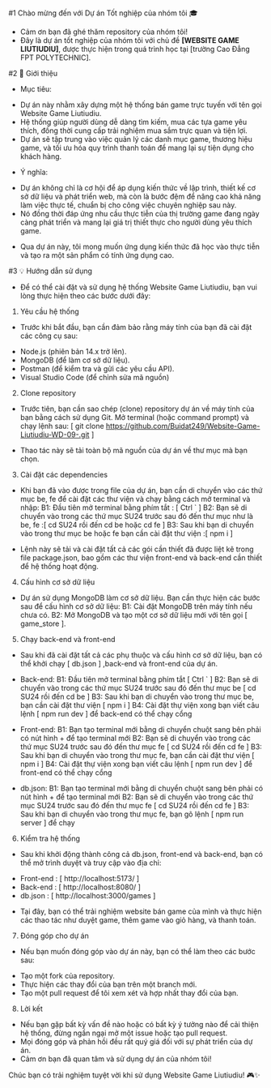 #1 Chào mừng đến với Dự án Tốt nghiệp của nhóm tôi 🎓

- Cảm ơn bạn đã ghé thăm repository của nhóm tôi!
- Đây là dự án tốt nghiệp của nhóm tôi với chủ đề **[WEBSITE GAME LIUTIUDIU]**, được thực hiện trong quá trình học tại [trường Cao Đẳng FPT POLYTECHNIC].

#2 📝 Giới thiệu

- Mục tiêu:
+ Dự án này nhằm xây dựng một hệ thống bán game trực tuyến với tên gọi Website Game Liutiudiu.
+ Hệ thống giúp người dùng dễ dàng tìm kiếm, mua các tựa game yêu thích, đồng thời cung cấp trải nghiệm mua sắm trực quan và tiện lợi.
+ Dự án sẽ tập trung vào việc quản lý các danh mục game, thương hiệu game, và tối ưu hóa quy trình thanh toán để mang lại sự tiện dụng cho khách hàng.

- Ý nghĩa:
+ Dự án không chỉ là cơ hội để áp dụng kiến thức về lập trình, thiết kế cơ sở dữ liệu và phát triển web, mà còn là bước đệm để nâng cao khả năng làm việc thực tế, chuẩn bị cho công việc chuyên nghiệp sau này.
+ Nó đồng thời đáp ứng nhu cầu thực tiễn của thị trường game đang ngày càng phát triển và mang lại giá trị thiết thực cho người dùng yêu thích game.  
  
-  Qua dự án này, tôi mong muốn ứng dụng kiến thức đã học vào thực tiễn và tạo ra một sản phẩm có tính ứng dụng cao.

#3 💡 Hướng dẫn sử dụng 

- Để có thể cài đặt và sử dụng hệ thống Website Game Liutiudiu, bạn vui lòng thực hiện theo các bước dưới đây:

1. Yêu cầu hệ thống
   
- Trước khi bắt đầu, bạn cần đảm bảo rằng máy tính của bạn đã cài đặt các công cụ sau:
+ Node.js (phiên bản 14.x trở lên).
+ MongoDB (để làm cơ sở dữ liệu).
+ Postman (để kiểm tra và gửi các yêu cầu API).
+ Visual Studio Code (để chỉnh sửa mã nguồn)

2. Clone repository
   
- Trước tiên, bạn cần sao chép (clone) repository dự án về máy tính của bạn bằng cách sử dụng Git. Mở terminal (hoặc command prompt) và chạy lệnh sau:
  [ git clone https://github.com/Buidat249/Website-Game-Liutiudiu-WD-09-.git ]

- Thao tác này sẽ tải toàn bộ mã nguồn của dự án về thư mục mà bạn chọn.  

3. Cài đặt các dependencies
 
- Khi bạn đã vào được trong file của dự án, bạn cần di chuyển vào các thứ mục be, fe để cài đặt các thư viện và chạy bằng cách mở terminal và nhập:
B1: Đầu tiên mở terminal bằng phím tắt : [ Ctrl ` ]
B2: Bạn sẽ di chuyển vào trong các thứ mục SU24 trước sau đó đến thư mục như là be, fe :[ cd SU24 rồi đến cd be hoặc cd fe ]
B3: Sau khi bạn di chuyển vào trong thư mục be hoặc fe bạn cần cài đặt thư viện :[ npm i ] 

- Lệnh này sẽ tải và cài đặt tất cả các gói cần thiết đã được liệt kê trong file package.json, bao gồm các thư viện front-end và back-end cần thiết để hệ thống hoạt động.

4. Cấu hình cơ sở dữ liệu

- Dự án sử dụng MongoDB làm cơ sở dữ liệu. Bạn cần thực hiện các bước sau để cấu hình cơ sở dữ liệu:
B1: Cài đặt MongoDB trên máy tính nếu chưa có.
B2: Mở MongoDB và tạo một cơ sở dữ liệu mới với tên gọi [ game_store ].

5. Chạy back-end và front-end

- Sau khi đã cài đặt tất cả các phụ thuộc và cấu hình cơ sở dữ liệu, bạn có thể khởi chạy [ db.json ] ,back-end và front-end của dự án.
+ Back-end: 
B1: Đầu tiên mở terminal bằng phím tắt [ Ctrl ` ]
B2: Bạn sẽ di chuyển vào trong các thứ mục SU24 trước sau đó đến thư mục be [ cd SU24 rồi đến cd be ]
B3: Sau khi bạn di chuyển vào trong thư mục be, bạn cần cài đặt thư viện [ npm i ] 
B4: Cài đặt thự viện xong bạn viết câu lệnh [ npm run dev ] để back-end có thể chạy cổng

+ Front-end: 
B1: Bạn tạo terminal mới bằng di chuyển chuột sang bên phải có nút hình + để tạo terminal mới
B2: Bạn sẽ di chuyển vào trong các thứ mục SU24 trước sau đó đến thư mục fe [ cd SU24 rồi đến cd fe ]
B3: Sau khi bạn di chuyển vào trong thư mục fe, bạn cần cài đặt thư viện [ npm i ] 
B4: Cài đặt thự viện xong bạn viết câu lệnh [ npm run dev ] để front-end có thể chạy cổng

+ db.json: 
B1: Bạn tạo terminal mới bằng di chuyển chuột sang bên phải có nút hình + để tạo terminal mới
B2: Bạn sẽ di chuyển vào trong các thứ mục SU24 trước sau đó đến thư mục fe [ cd SU24 rồi đến cd fe ]
B3: Sau khi bạn di chuyển vào trong thư mục fe, bạn gõ lệnh [ npm run server ] để chạy 

6. Kiểm tra hệ thống

- Sau khi khởi động thành công cả db.json, front-end và back-end, bạn có thể mở trình duyệt và truy cập vào địa chỉ:
+ Front-end : [  http://localhost:5173/ ]
+ Back-end : [  http://localhost:8080/ ]
+ db.json : [ http://localhost:3000/games ]

- Tại đây, bạn có thể trải nghiệm website bán game của mình và thực hiện các thao tác như duyệt game, thêm game vào giỏ hàng, và thanh toán.

7. Đóng góp cho dự án

- Nếu bạn muốn đóng góp vào dự án này, bạn có thể làm theo các bước sau:
+ Tạo một fork của repository.
+ Thực hiện các thay đổi của bạn trên một branch mới.
+ Tạo một pull request để tôi xem xét và hợp nhất thay đổi của bạn.

8. Lời kết

- Nếu bạn gặp bất kỳ vấn đề nào hoặc có bất kỳ ý tưởng nào để cải thiện hệ thống, đừng ngần ngại mở một issue hoặc tạo pull request.
- Mọi đóng góp và phản hồi đều rất quý giá đối với sự phát triển của dự án.
- Cảm ơn bạn đã quan tâm và sử dụng dự án của nhóm tôi!

Chúc bạn có trải nghiệm tuyệt vời khi sử dụng Website Game Liutiudiu! 🎮✨
